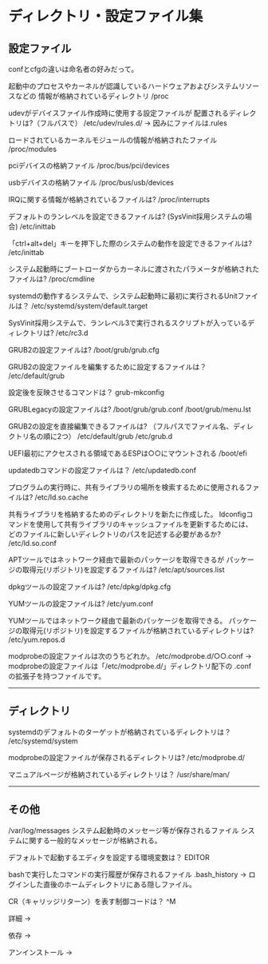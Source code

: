 # ディレクトリ・設定ファイル集

## 設定ファイル

confとcfgの違いは命名者の好みだって。


起動中のプロセスやカーネルが認識しているハードウェアおよびシステムリソースなどの
情報が格納されているディレクトリ
/proc

udevがデバイスファイル作成時に使用する設定ファイルが
配置されるディレクトリは?（フルパスで）
/etc/udev/rules.d/
→
因みにファイルは.rules

ロードされているカーネルモジュールの情報が格納されたファイル
/proc/modules

pciデバイスの格納ファイル
/proc/bus/pci/devices

usbデバイスの格納ファイル
/proc/bus/usb/devices

IRQに関する情報が格納されているファイルは?
/proc/interrupts

デフォルトのランレベルを設定できるファイルは?
(SysVinit採用システムの場合)
/etc/inittab

「ctrl+alt+del」キーを押下した際のシステムの動作を設定できるファイルは?
/etc/inittab

システム起動時にブートローダからカーネルに渡されたパラメータが格納されたファイルは?
/proc/cmdline

systemdの動作するシステムで、システム起動時に最初に実行されるUnitファイルは？
/etc/systemd/system/default.target

SysVinit採用システムで、ランレベル3で実行されるスクリプトが入っているディレクトリは?
/etc/rc3.d

GRUB2の設定ファイルは?
/boot/grub/grub.cfg

GRUB2の設定ファイルを編集するために設定するファイルは？
/etc/default/grub

設定後を反映させるコマンドは？
grub-mkconfig

GRUBLegacyの設定ファイルは?
/boot/grub/grub.conf
/boot/grub/menu.lst

GRUB2の設定を直接編集できるファイルは?
（フルパスでファイル名、ディレクトリ名の順に2つ）
/etc/default/grub
/etc/grub.d

UEFI最初にアクセスされる領域であるESPは○○にマウントされる
/boot/efi

updatedbコマンドの設定ファイルは？
/etc/updatedb.conf

プログラムの実行時に、共有ライブラリの場所を検索するために使用されるファイルは?
/etc/ld.so.cache

共有ライブラリを格納するためのディレクトリを新たに作成した。
ldconfigコマンドを使用して共有ライブラリのキャッシュファイルを更新するためには、
どのファイルに新しいディレクトリのパスを記述する必要があるか?
/etc/ld.so.conf

APTツールではネットワーク経由で最新のパッケージを取得できるが
パッケージの取得元(リポジトリ)を設定するファイルは?
/etc/apt/sources.list

dpkgツールの設定ファイルは?
/etc/dpkg/dpkg.cfg

YUMツールの設定ファイルは?
/etc/yum.conf

YUMツールではネットワーク経由で最新のパッケージを取得できる。
パッケージの取得元(リポジトリ)を設定するファイルが格納されているディレクトリは?
/etc/yum.repos.d

modprobeの設定ファイルは次のうちどれか。
/etc/modprobe.d/○○.conf
→
modprobeの設定ファイルは「/etc/modprobe.d/」ディレクトリ配下の .conf の拡張子を持つファイルです。

---

## ディレクトリ

systemdのデフォルトのターゲットが格納されているディレクトリは？
/etc/systemd/system

modprobeの設定ファイルが保存されるディレクトリは?
/etc/modprobe.d/

マニュアルページが格納されているディレクトリは？
/usr/share/man/

---

## その他

/var/log/messages
システム起動時のメッセージ等が保存されるファイル
システムに関する一般的なメッセージが格納される。

デフォルトで起動するエディタを設定する環境変数は？
EDITOR

bashで実行したコマンドの実行履歴が保存されるファイル
.bash_history
→
ログインした直後のホームディレクトリにある隠しファイル。

CR（キャリッジリターン）を表す制御コードは？
^M

詳細
→

依存
→

アンインストール
→
